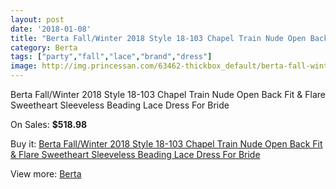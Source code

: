 ```yaml
---
layout: post
date: '2018-01-08'
title: "Berta Fall/Winter 2018 Style 18-103 Chapel Train Nude Open Back Fit & Flare Sweetheart Sleeveless Beading Lace Dress For Bride"
category: Berta
tags: ["party","fall","lace","brand","dress"]
image: http://img.princessan.com/63462-thickbox_default/berta-fall-winter-2018-style-18-103-chapel-train-nude-open-back-fit-flare-sweetheart-sleeveless-beading-lace-dress-for-bride.jpg
---
```

Berta Fall/Winter 2018 Style 18-103 Chapel Train Nude Open Back Fit & Flare Sweetheart Sleeveless Beading Lace Dress For Bride

On Sales: **$518.98**
<a href="https://www.princessan.com/en/berta/28222-berta-fall-winter-2018-style-18-103-chapel-train-nude-open-back-fit-flare-sweetheart-sleeveless-beading-lace-dress-for-bride.html"><amp-img layout="responsive" width="600" height="600" src="//img.princessan.com/63462-thickbox_default/berta-fall-winter-2018-style-18-103-chapel-train-nude-open-back-fit-flare-sweetheart-sleeveless-beading-lace-dress-for-bride.jpg" alt="Berta Fall/Winter 2018 Style 18-103 Chapel Train Nude Open Back Fit & Flare Sweetheart Sleeveless Beading Lace Dress For Bride 0" /></a>
<a href="https://www.princessan.com/en/berta/28222-berta-fall-winter-2018-style-18-103-chapel-train-nude-open-back-fit-flare-sweetheart-sleeveless-beading-lace-dress-for-bride.html"><amp-img layout="responsive" width="600" height="600" src="//img.princessan.com/63469-thickbox_default/berta-fall-winter-2018-style-18-103-chapel-train-nude-open-back-fit-flare-sweetheart-sleeveless-beading-lace-dress-for-bride.jpg" alt="Berta Fall/Winter 2018 Style 18-103 Chapel Train Nude Open Back Fit & Flare Sweetheart Sleeveless Beading Lace Dress For Bride 1" /></a>
<a href="https://www.princessan.com/en/berta/28222-berta-fall-winter-2018-style-18-103-chapel-train-nude-open-back-fit-flare-sweetheart-sleeveless-beading-lace-dress-for-bride.html"><amp-img layout="responsive" width="600" height="600" src="//img.princessan.com/63468-thickbox_default/berta-fall-winter-2018-style-18-103-chapel-train-nude-open-back-fit-flare-sweetheart-sleeveless-beading-lace-dress-for-bride.jpg" alt="Berta Fall/Winter 2018 Style 18-103 Chapel Train Nude Open Back Fit & Flare Sweetheart Sleeveless Beading Lace Dress For Bride 2" /></a>
<a href="https://www.princessan.com/en/berta/28222-berta-fall-winter-2018-style-18-103-chapel-train-nude-open-back-fit-flare-sweetheart-sleeveless-beading-lace-dress-for-bride.html"><amp-img layout="responsive" width="600" height="600" src="//img.princessan.com/63467-thickbox_default/berta-fall-winter-2018-style-18-103-chapel-train-nude-open-back-fit-flare-sweetheart-sleeveless-beading-lace-dress-for-bride.jpg" alt="Berta Fall/Winter 2018 Style 18-103 Chapel Train Nude Open Back Fit & Flare Sweetheart Sleeveless Beading Lace Dress For Bride 3" /></a>
<a href="https://www.princessan.com/en/berta/28222-berta-fall-winter-2018-style-18-103-chapel-train-nude-open-back-fit-flare-sweetheart-sleeveless-beading-lace-dress-for-bride.html"><amp-img layout="responsive" width="600" height="600" src="//img.princessan.com/63466-thickbox_default/berta-fall-winter-2018-style-18-103-chapel-train-nude-open-back-fit-flare-sweetheart-sleeveless-beading-lace-dress-for-bride.jpg" alt="Berta Fall/Winter 2018 Style 18-103 Chapel Train Nude Open Back Fit & Flare Sweetheart Sleeveless Beading Lace Dress For Bride 4" /></a>
<a href="https://www.princessan.com/en/berta/28222-berta-fall-winter-2018-style-18-103-chapel-train-nude-open-back-fit-flare-sweetheart-sleeveless-beading-lace-dress-for-bride.html"><amp-img layout="responsive" width="600" height="600" src="//img.princessan.com/63465-thickbox_default/berta-fall-winter-2018-style-18-103-chapel-train-nude-open-back-fit-flare-sweetheart-sleeveless-beading-lace-dress-for-bride.jpg" alt="Berta Fall/Winter 2018 Style 18-103 Chapel Train Nude Open Back Fit & Flare Sweetheart Sleeveless Beading Lace Dress For Bride 5" /></a>
<a href="https://www.princessan.com/en/berta/28222-berta-fall-winter-2018-style-18-103-chapel-train-nude-open-back-fit-flare-sweetheart-sleeveless-beading-lace-dress-for-bride.html"><amp-img layout="responsive" width="600" height="600" src="//img.princessan.com/63464-thickbox_default/berta-fall-winter-2018-style-18-103-chapel-train-nude-open-back-fit-flare-sweetheart-sleeveless-beading-lace-dress-for-bride.jpg" alt="Berta Fall/Winter 2018 Style 18-103 Chapel Train Nude Open Back Fit & Flare Sweetheart Sleeveless Beading Lace Dress For Bride 6" /></a>
<a href="https://www.princessan.com/en/berta/28222-berta-fall-winter-2018-style-18-103-chapel-train-nude-open-back-fit-flare-sweetheart-sleeveless-beading-lace-dress-for-bride.html"><amp-img layout="responsive" width="600" height="600" src="//img.princessan.com/63463-thickbox_default/berta-fall-winter-2018-style-18-103-chapel-train-nude-open-back-fit-flare-sweetheart-sleeveless-beading-lace-dress-for-bride.jpg" alt="Berta Fall/Winter 2018 Style 18-103 Chapel Train Nude Open Back Fit & Flare Sweetheart Sleeveless Beading Lace Dress For Bride 7" /></a>

Buy it: [Berta Fall/Winter 2018 Style 18-103 Chapel Train Nude Open Back Fit & Flare Sweetheart Sleeveless Beading Lace Dress For Bride](https://www.princessan.com/en/berta/28222-berta-fall-winter-2018-style-18-103-chapel-train-nude-open-back-fit-flare-sweetheart-sleeveless-beading-lace-dress-for-bride.html "Berta Fall/Winter 2018 Style 18-103 Chapel Train Nude Open Back Fit & Flare Sweetheart Sleeveless Beading Lace Dress For Bride")

View more: [Berta](https://www.princessan.com/en/252-berta "Berta")
